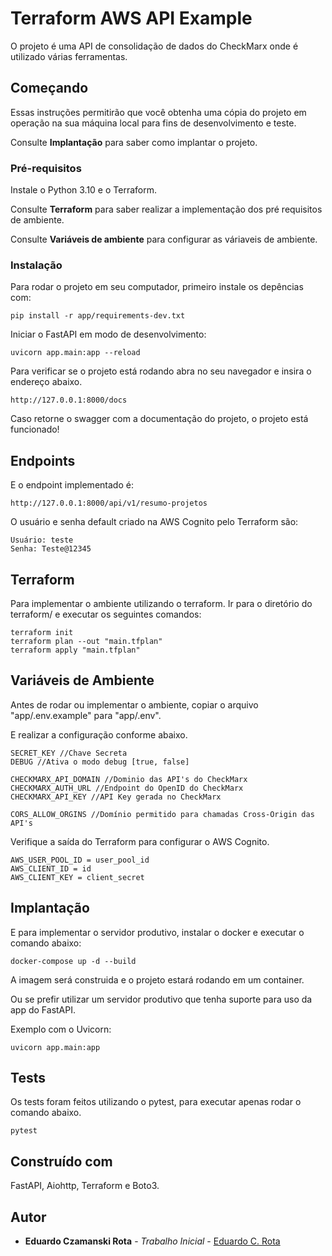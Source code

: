 # Terraform AWS API Example

O projeto é uma API de consolidação de dados do CheckMarx onde é utilizado várias ferramentas.

## Começando

Essas instruções permitirão que você obtenha uma cópia do projeto em operação na sua máquina local para fins de desenvolvimento e teste.

Consulte **Implantação** para saber como implantar o projeto.

### Pré-requisitos

Instale o Python 3.10 e o Terraform.

Consulte **Terraform** para saber realizar a implementação dos pré requisitos de ambiente.

Consulte **Variáveis de ambiente** para configurar as váriaveis de ambiente.

### Instalação

Para rodar o projeto em seu computador, primeiro instale os depências com:

```
pip install -r app/requirements-dev.txt
```

Iniciar o FastAPI em modo de desenvolvimento:

```
uvicorn app.main:app --reload
```

Para verificar se o projeto está rodando abra no seu navegador e insira o endereço abaixo.

```
http://127.0.0.1:8000/docs
```

Caso retorne o swagger com a documentação do projeto, o projeto está funcionado!

## Endpoints

E o endpoint implementado é:

```
http://127.0.0.1:8000/api/v1/resumo-projetos
```

O usuário e senha default criado na AWS Cognito pelo Terraform são:

```
Usuário: teste
Senha: Teste@12345
```

## Terraform

Para implementar o ambiente utilizando o terraform.
Ir para o diretório do terraform/ e executar os seguintes comandos:

```
terraform init
terraform plan --out "main.tfplan"
terraform apply "main.tfplan"
```

## Variáveis de Ambiente

Antes de rodar ou implementar o ambiente, copiar o arquivo "app/.env.example" para "app/.env".

E realizar a configuração conforme abaixo.

```
SECRET_KEY //Chave Secreta
DEBUG //Ativa o modo debug [true, false]

CHECKMARX_API_DOMAIN //Dominio das API's do CheckMarx
CHECKMARX_AUTH_URL //Endpoint do OpenID do CheckMarx
CHECKMARX_API_KEY //API Key gerada no CheckMarx

CORS_ALLOW_ORGINS //Domínio permitido para chamadas Cross-Origin das API's 
```

Verifique a saída do Terraform para configurar o AWS Cognito.

```
AWS_USER_POOL_ID = user_pool_id
AWS_CLIENT_ID = id
AWS_CLIENT_KEY = client_secret
```

## Implantação

E para implementar o servidor produtivo, instalar o docker e executar o comando abaixo:

```
docker-compose up -d --build
```

A imagem será construida e o projeto estará rodando em um container.

Ou se prefir utilizar um servidor produtivo que tenha suporte para uso da app do FastAPI.

Exemplo com o Uvicorn:

```
uvicorn app.main:app
```

## Tests

Os tests foram feitos utilizando o pytest, para executar apenas rodar o comando abaixo.

```
pytest
```

## Construído com

FastAPI, Aiohttp, Terraform e Boto3.

## Autor

* **Eduardo Czamanski Rota** - *Trabalho Inicial* - [Eduardo C. Rota](https://github.com/quesmues)

